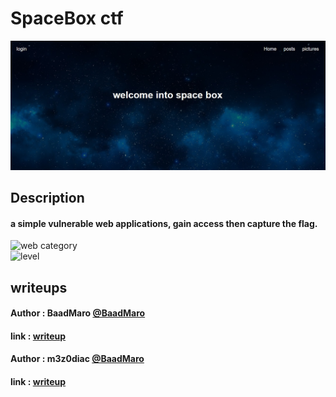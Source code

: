 # SpaceBox ctf
![space box](https://raw.githubusercontent.com/hamza07-w/spaceBox/main/a.jpeg)   
## Description

#### a simple vulnerable web applications, gain access then capture the flag.
![web category](https://img.shields.io/badge/category-WEB-blueviolet.svg)   
![level](https://img.shields.io/badge/level-Medium-blue.svg)

## writeups

#### Author : BaadMaro [@BaadMaro](https://github.com/BaadMaro)
#### link : [writeup](https://github.com/BaadMaro/CTF/tree/main/Challenges/WEB/spaceBox)


#### Author : m3z0diac [@BaadMaro](https://github.com/hamza07-w)
#### link : [writeup](https://hamza07-w.github.io/portfolio/writeups/spacebox.html)
